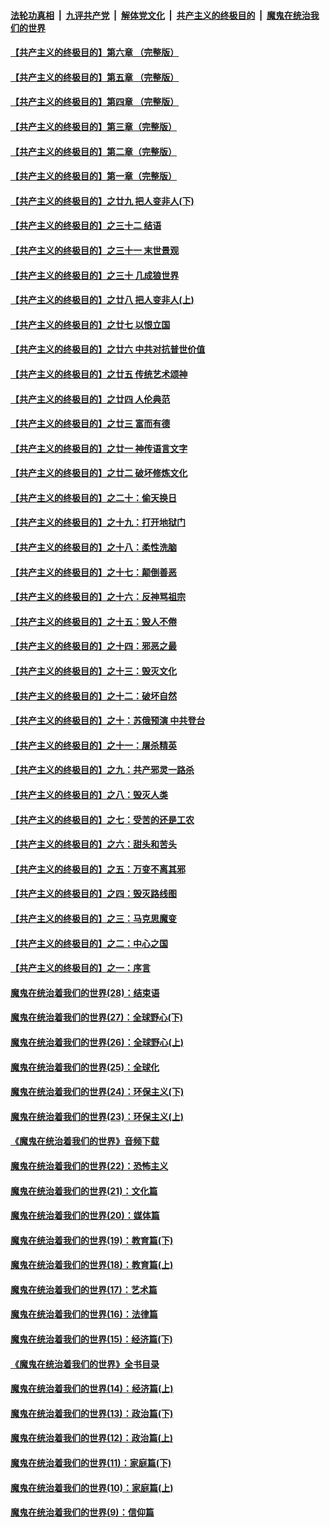 ####  [法轮功真相](../../../../basic/blob/master/README.md?t=06100706) &nbsp;|&nbsp; [九评共产党](../../../../9ping.md/blob/master/README.md?t=06100706) &nbsp;|&nbsp; [解体党文化](../../../../jtdwh.md/blob/master/README.md?t=06100706)  &nbsp;|&nbsp; [共产主义的终极目的](../../../../gczydzjmd.md/blob/master/README.md?t=06100706) &nbsp;|&nbsp; [魔鬼在统治我们的世界](../../../../mgztzwmdsj.md/blob/master/README.md?t=06100706) 

#### [【共产主义的终极目的】第六章 （完整版）](../pages/nsc422/n11428913.md?t=06100706) 

#### [【共产主义的终极目的】第五章 （完整版）](../pages/nsc422/n11428912.md?t=06100706) 

#### [【共产主义的终极目的】第四章 （完整版）](../pages/nsc422/n11428907.md?t=06100706) 

#### [【共产主义的终极目的】第三章（完整版）](../pages/nsc422/n11428848.md?t=06100706) 

#### [【共产主义的终极目的】第二章（完整版）](../pages/nsc422/n11428831.md?t=06100706) 

#### [【共产主义的终极目的】第一章（完整版）](../pages/nsc422/n11417651.md?t=06100706) 

#### [【共产主义的终极目的】之廿九 把人变非人(下)](../pages/nsc422/n11344140.md?t=06100706) 

#### [【共产主义的终极目的】之三十二 结语](../pages/nsc422/n11360535.md?t=06100706) 

#### [【共产主义的终极目的】之三十一 末世景观](../pages/nsc422/n11351129.md?t=06100706) 

#### [【共产主义的终极目的】之三十 几成狼世界](../pages/nsc422/n11348280.md?t=06100706) 

#### [【共产主义的终极目的】之廿八 把人变非人(上)](../pages/nsc422/n11340492.md?t=06100706) 

#### [【共产主义的终极目的】之廿七 以恨立国](../pages/nsc422/n11336944.md?t=06100706) 

#### [【共产主义的终极目的】之廿六 中共对抗普世价值](../pages/nsc422/n11324785.md?t=06100706) 

#### [【共产主义的终极目的】之廿五 传统艺术颂神](../pages/nsc422/n11296396.md?t=06100706) 

#### [【共产主义的终极目的】之廿四 人伦典范](../pages/nsc422/n11296397.md?t=06100706) 

#### [【共产主义的终极目的】之廿三 富而有德](../pages/nsc422/n11283598.md?t=06100706) 

#### [【共产主义的终极目的】之廿一 神传语言文字](../pages/nsc422/n11263265.md?t=06100706) 

#### [【共产主义的终极目的】之廿二 破坏修炼文化](../pages/nsc422/n11245728.md?t=06100706) 

#### [【共产主义的终极目的】之二十：偷天换日](../pages/nsc422/n11238846.md?t=06100706) 

#### [【共产主义的终极目的】之十九：打开地狱门](../pages/nsc422/n11206376.md?t=06100706) 

#### [【共产主义的终极目的】之十八：柔性洗脑](../pages/nsc422/n11199994.md?t=06100706) 

#### [【共产主义的终极目的】之十七：颠倒善恶](../pages/nsc422/n11179782.md?t=06100706) 

#### [【共产主义的终极目的】之十六：反神骂祖宗](../pages/nsc422/n11166798.md?t=06100706) 

#### [【共产主义的终极目的】之十五：毁人不倦](../pages/nsc422/n11166792.md?t=06100706) 

#### [【共产主义的终极目的】之十四：邪恶之最](../pages/nsc422/n11150249.md?t=06100706) 

#### [【共产主义的终极目的】之十三：毁灭文化](../pages/nsc422/n11135227.md?t=06100706) 

#### [【共产主义的终极目的】之十二：破坏自然](../pages/nsc422/n11135214.md?t=06100706) 

#### [【共产主义的终极目的】之十：苏俄预演 中共登台](../pages/nsc422/n11118424.md?t=06100706) 

#### [【共产主义的终极目的】之十一：屠杀精英](../pages/nsc422/n11118442.md?t=06100706) 

#### [【共产主义的终极目的】之九：共产邪灵一路杀](../pages/nsc422/n11114139.md?t=06100706) 

#### [【共产主义的终极目的】之八：毁灭人类](../pages/nsc422/n11108503.md?t=06100706) 

#### [【共产主义的终极目的】之七：受苦的还是工农](../pages/nsc422/n11101809.md?t=06100706) 

#### [【共产主义的终极目的】之六：甜头和苦头](../pages/nsc422/n11096971.md?t=06100706) 

#### [【共产主义的终极目的】之五：万变不离其邪](../pages/nsc422/n11091285.md?t=06100706) 

#### [【共产主义的终极目的】之四：毁灭路线图](../pages/nsc422/n11086284.md?t=06100706) 

#### [【共产主义的终极目的】之三：马克思魔变](../pages/nsc422/n11061941.md?t=06100706) 

#### [【共产主义的终极目的】之二：中心之国](../pages/nsc422/n11047728.md?t=06100706) 

#### [【共产主义的终极目的】之一：序言](../pages/nsc422/n11086077.md?t=06100706) 

#### [魔鬼在统治着我们的世界(28)：结束语](../pages/nsc422/n10936246.md?t=06100706) 

#### [魔鬼在统治着我们的世界(27)：全球野心(下)](../pages/nsc422/n10928319.md?t=06100706) 

#### [魔鬼在统治着我们的世界(26)：全球野心(上)](../pages/nsc422/n10900318.md?t=06100706) 

#### [魔鬼在统治着我们的世界(25)：全球化](../pages/nsc422/n10788205.md?t=06100706) 

#### [魔鬼在统治着我们的世界(24)：环保主义(下)](../pages/nsc422/n10695307.md?t=06100706) 

#### [魔鬼在统治着我们的世界(23)：环保主义(上)](../pages/nsc422/n10688613.md?t=06100706) 

#### [《魔鬼在统治着我们的世界》音频下载](../pages/nsc422/n10635553.md?t=06100706) 

#### [魔鬼在统治着我们的世界(22)：恐怖主义](../pages/nsc422/n10614727.md?t=06100706) 

#### [魔鬼在统治着我们的世界(21)：文化篇](../pages/nsc422/n10597706.md?t=06100706) 

#### [魔鬼在统治着我们的世界(20)：媒体篇](../pages/nsc422/n10586579.md?t=06100706) 

#### [魔鬼在统治着我们的世界(19)：教育篇(下)](../pages/nsc422/n10564808.md?t=06100706) 

#### [魔鬼在统治着我们的世界(18)：教育篇(上)](../pages/nsc422/n10526970.md?t=06100706) 

#### [魔鬼在统治着我们的世界(17)：艺术篇](../pages/nsc422/n10499093.md?t=06100706) 

#### [魔鬼在统治着我们的世界(16)：法律篇](../pages/nsc422/n10485969.md?t=06100706) 

#### [魔鬼在统治着我们的世界(15)：经济篇(下)](../pages/nsc422/n10469975.md?t=06100706) 

#### [《魔鬼在统治着我们的世界》全书目录](../pages/nsc422/n10464261.md?t=06100706) 

#### [魔鬼在统治着我们的世界(14)：经济篇(上)](../pages/nsc422/n10457370.md?t=06100706) 

#### [魔鬼在统治着我们的世界(13)：政治篇(下)](../pages/nsc422/n10448270.md?t=06100706) 

#### [魔鬼在统治着我们的世界(12)：政治篇(上)](../pages/nsc422/n10444576.md?t=06100706) 

#### [魔鬼在统治着我们的世界(11)：家庭篇(下)](../pages/nsc422/n10440961.md?t=06100706) 

#### [魔鬼在统治着我们的世界(10)：家庭篇(上)](../pages/nsc422/n10435448.md?t=06100706) 

#### [魔鬼在统治着我们的世界(9)：信仰篇](../pages/nsc422/n10432159.md?t=06100706) 

